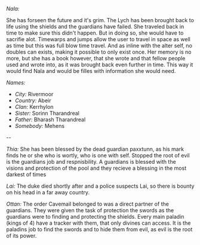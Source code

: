 *Nala:* 

She has forseen the future and it's grim. The Lych has been brought back to life using the shields and the guardians have failed. She traveled back in time to make sure this didn't happen. But in doing so, she would have to sacrifie alot. Timewarps and jumps allow the user to travel in space as well as time but this was full blow time travel. And as inline with the alter self, no doubles can exists, making it possible to only exist once. Her memory is no more, but she has a book however, that she wrote and that fellow people used and wrote into, as it was brought back even further in time. This way it would find Nala and would be filles with information she would need.

*Names:*

* _City:_ Rivermoor
* _Country:_ Abeir
* _Clan:_ Kerrhylon
* _Sister:_ Sorinn Tharandreal
* _Father:_ Bharash Tharandreal
* _Somebody:_ Mehens

--

*Thia:* She has been blessed by the dead guardian paxxtunn, as his mark finds he or she who is wortly, who is one with self. Stopped the root of evil is the guardians job and respnisbility. A guardians is blessed with the visions and protection of the pool and they recieve a blessing in the most darkest of times

*Lai:* The duke died shortly after and a police suspects Lai, so there is bounty on his head in a far away country. 

*Ottan:* The order Cavemail belonged to was a direct partner of the guardians. They were given the task of protection the swords as the guardians were to finding and protecting the shields. Every main paladin (kings of 4) have a tracker with them, that only divines can access. It is the paladins job to find the swords and to hide them from evil, as evil is the root of its power.
